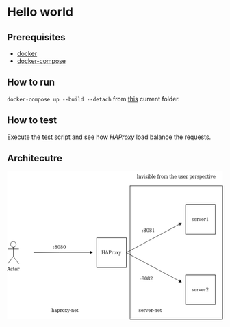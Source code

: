 # Hello world

## Prerequisites

- [docker](https://docs.docker.com/engine/install/ubuntu/)
- [docker-compose](https://docs.docker.com/engine/install/ubuntu/)

## How to run

`docker-compose up --build --detach` from [this](.) current folder.

## How to test

Execute the [test](./test.sh) script and see how _HAProxy_ load balance the requests.

## Architecutre

![architecture](./assets/hello_world_haproxy_example.drawio.png)

